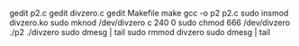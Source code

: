 gedit p2.c
gedit divzero.c
gedit Makefile
make
gcc -o p2 p2.c
sudo insmod divzero.ko
sudo mknod /dev/divzero c 240 0
sudo chmod 666 /dev/divzero
./p2
./divzero
sudo dmesg | tail
sudo rmmod divzero
sudo dmesg | tail
